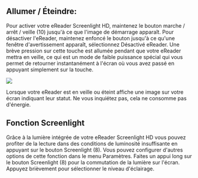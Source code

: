 ## Allumer / Éteindre:

Pour activer votre eReader Screenlight HD, maintenez le bouton marche / arrêt / veille (10) jusqu'à ce que l'image de démarrage apparaît. Pour désactiver l'eReader, maintenez enfoncé le bouton jusqu'à ce qu'une fenêtre d'avertissement apparaît, sélectionnez Désactivé eReader. Une brève pression sur cette touche est allumée pendant que votre eReader mettra en veille, ce qui est un mode de faible puissance spécial qui vous permet de retourner instantanément à l'écran où vous avez passé en appuyant simplement sur la touche.

![](http://static.energysistem.com/images/manuals/39225/569374303b9ac.jpg)

Lorsque votre eReader est en veille ou éteint affiche une image sur votre écran indiquant leur statut. Ne vous inquiétez pas, cela ne consomme pas d'énergie.


## Fonction Screenlight

Grâce à la lumière intégrée de votre eReader Screenlight HD vous pouvez profiter de la lecture dans des conditions de luminosité insuffisante en appuyant sur le bouton Screenlight (8). Vous pouvez configurer d'autres options de cette fonction dans le menu Paramètres. Faites un appui long sur le bouton Screenlight (8) pour la commutation de la lumière sur l'écran. Appuyez brièvement pour sélectionner le niveau d'éclairage.

